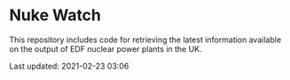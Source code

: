 # Nuke Watch

This repository includes code for retrieving the latest information available on the output of EDF nuclear power plants in the UK.

Last updated: 2021-02-23 03:06